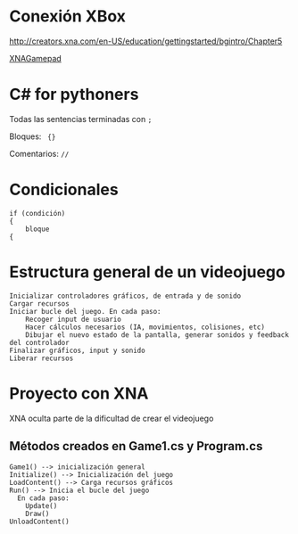 # Conexión XBox #
http://creators.xna.com/en-US/education/gettingstarted/bgintro/Chapter5

[XNAGamepad](XNAGamepad.md)

# C# for pythoners #
Todas las sentencias terminadas con `;`

Bloques: `  {} `

Comentarios: ` // `

# Condicionales #
```
if (condición)
{
    bloque
{
```

# Estructura general de un videojuego #

```
Inicializar controladores gráficos, de entrada y de sonido
Cargar recursos
Iniciar bucle del juego. En cada paso:
    Recoger input de usuario
    Hacer cálculos necesarios (IA, movimientos, colisiones, etc)
    Dibujar el nuevo estado de la pantalla, generar sonidos y feedback del controlador
Finalizar gráficos, input y sonido
Liberar recursos
```

# Proyecto con XNA #
XNA oculta parte de la dificultad de crear el videojuego
## Métodos creados en Game1.cs y Program.cs ##
```
Game1() --> inicialización general
Initialize() --> Inicialización del juego
LoadContent() --> Carga recursos gráficos
Run() --> Inicia el bucle del juego
  En cada paso:
    Update()  
    Draw()
UnloadContent()
```